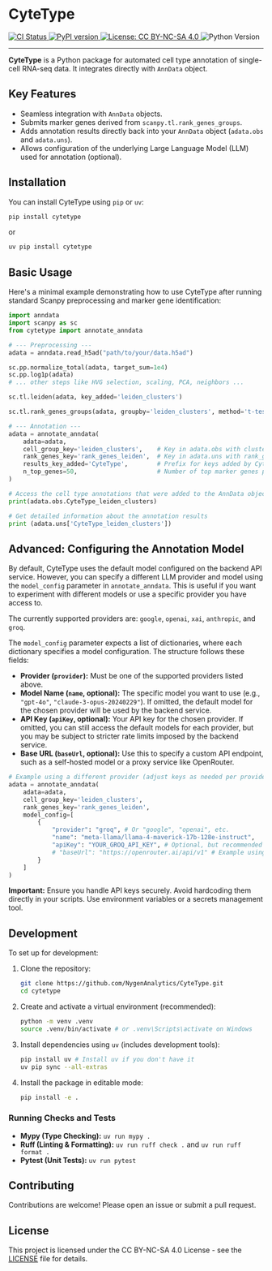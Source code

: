 <h1 align="left">CyteType</h1>

<p align="left">
  <!-- GitHub Actions CI Badge -->
  <a href="https://github.com/NygenAnalytics/CyteType/actions/workflows/publish.yml">
    <img src="https://github.com/NygenAnalytics/CyteType/actions/workflows/publish.yml/badge.svg" alt="CI Status">
  </a>
  <a href="https://pypi.org/project/cytetype/">
    <img src="https://img.shields.io/pypi/v/cytetype.svg" alt="PyPI version">
  </a>
  <a href="https://github.com/NygenAnalytics/CyteType/blob/main/LICENSE">
    <img src="https://img.shields.io/badge/License-CC%20BY--NC--SA%204.0-lightgrey.svg" alt="License: CC BY-NC-SA 4.0">
  </a>
  <img src="https://img.shields.io/badge/python-≥3.12-blue.svg" alt="Python Version">
</p>

---

**CyteType** is a Python package for automated cell type annotation of single-cell RNA-seq data. It integrates directly with `AnnData` object.

## Key Features

*   Seamless integration with `AnnData` objects.
*   Submits marker genes derived from `scanpy.tl.rank_genes_groups`.
*   Adds annotation results directly back into your `AnnData` object (`adata.obs` and `adata.uns`).
*   Allows configuration of the underlying Large Language Model (LLM) used for annotation (optional).

## Installation

You can install CyteType using `pip` or `uv`:

```bash
pip install cytetype
```

or

```bash
uv pip install cytetype
```

## Basic Usage

Here's a minimal example demonstrating how to use CyteType after running standard Scanpy preprocessing and marker gene identification:

```python
import anndata
import scanpy as sc
from cytetype import annotate_anndata

# --- Preprocessing ---
adata = anndata.read_h5ad("path/to/your/data.h5ad")

sc.pp.normalize_total(adata, target_sum=1e4)
sc.pp.log1p(adata)
# ... other steps like HVG selection, scaling, PCA, neighbors ...

sc.tl.leiden(adata, key_added='leiden_clusters')

sc.tl.rank_genes_groups(adata, groupby='leiden_clusters', method='t-test', key_added='rank_genes_leiden')

# --- Annotation ---
adata = annotate_anndata(
    adata=adata,
    cell_group_key='leiden_clusters',    # Key in adata.obs with cluster labels
    rank_genes_key='rank_genes_leiden',  # Key in adata.uns with rank_genes_groups results
    results_key_added='CyteType',        # Prefix for keys added by CyteType
    n_top_genes=50,                      # Number of top marker genes per cluster to submit
)

# Access the cell type annotations that were added to the AnnData object
print(adata.obs.CyteType_leiden_clusters)

# Get detailed information about the annotation results
print (adata.uns['CyteType_leiden_clusters'])

```

## Advanced: Configuring the Annotation Model

By default, CyteType uses the default model configured on the backend API service. However, you can specify a different LLM provider and model using the `model_config` parameter in `annotate_anndata`. This is useful if you want to experiment with different models or use a specific provider you have access to.

The currently supported providers are: `google`, `openai`, `xai`, `anthropic`, and `groq`.

The `model_config` parameter expects a list of dictionaries, where each dictionary specifies a model configuration. The structure follows these fields:

*   **Provider (`provider`):** Must be one of the supported providers listed above.
*   **Model Name (`name`, optional):** The specific model you want to use (e.g., `"gpt-4o"`, `"claude-3-opus-20240229"`). If omitted, the default model for the chosen provider will be used by the backend service.
*   **API Key (`apiKey`, optional):** Your API key for the chosen provider. If omitted, you can still access the default models for each provider, but you may be subject to stricter rate limits imposed by the backend service.
*   **Base URL (`baseUrl`, optional):** Use this to specify a custom API endpoint, such as a self-hosted model or a proxy service like OpenRouter.

```python
# Example using a different provider (adjust keys as needed per provider)
adata = annotate_anndata(
    adata=adata,
    cell_group_key='leiden_clusters',
    rank_genes_key='rank_genes_leiden',
    model_config=[
        {
            "provider": "groq", # Or "google", "openai", etc.
            "name": "meta-llama/llama-4-maverick-17b-128e-instruct",
            "apiKey": "YOUR_GROQ_API_KEY", # Optional, but recommended to avoid rate limits
            # "baseUrl": "https://openrouter.ai/api/v1" # Example using OpenRouter
        }
    ]
)
```

**Important:** Ensure you handle API keys securely. Avoid hardcoding them directly in your scripts. Use environment variables or a secrets management tool.

## Development

To set up for development:

1.  Clone the repository:
    ```bash
    git clone https://github.com/NygenAnalytics/CyteType.git
    cd cytetype
    ```
2.  Create and activate a virtual environment (recommended):
    ```bash
    python -m venv .venv
    source .venv/bin/activate # or .venv\Scripts\activate on Windows
    ```
3.  Install dependencies using `uv` (includes development tools):
    ```bash
    pip install uv # Install uv if you don't have it
    uv pip sync --all-extras
    ```
4.  Install the package in editable mode:
    ```bash
    pip install -e .
    ```

### Running Checks and Tests

*   **Mypy (Type Checking):** `uv run mypy .`
*   **Ruff (Linting & Formatting):** `uv run ruff check .` and `uv run ruff format .`
*   **Pytest (Unit Tests):** `uv run pytest`


## Contributing

Contributions are welcome! Please open an issue or submit a pull request.

## License

This project is licensed under the CC BY-NC-SA 4.0 License - see the [LICENSE](LICENSE) file for details.
